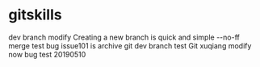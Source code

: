 # gitskills
dev branch modify
Creating a new branch is quick and simple
--no-ff merge test
bug issue101 is archive
git dev branch test
Git xuqiang modify
now bug test 20190510
